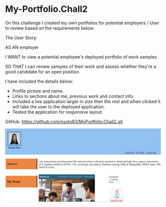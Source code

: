 # My-Portfolio.Chall2
On this challenge I created my own portfolios for potential employers / User to review based on the requirements below:

The User Story:

AS AN employer

I WANT to view a potential employee's deployed portfolio of work samples

SO THAT I can review samples of their work and assess whether they're a good candidate for an open position

I have included the details below:
* Profile picture and name.
* Links to sections about me, previous work and contact info.
* Included a live application larger in size then the rest and when clicked it will take the user to the deployed application.
* Tested the application for responsive layout. 

GitHub: https://github.com/ssoto83/MyPortfolio.Chall2.git

![Alt Text](assets/Portscreenshot.png)
